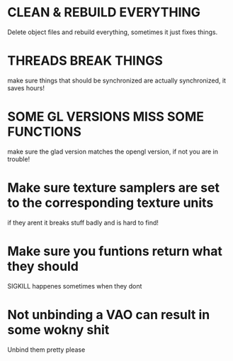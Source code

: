 # CLEAN & REBUILD EVERYTHING

Delete object files and rebuild everything, sometimes it just fixes things.

# THREADS BREAK THINGS

make sure things that should be synchronized are actually synchronized, it saves hours!

# SOME GL VERSIONS MISS SOME FUNCTIONS

make sure the glad version matches the opengl version, if not you are in trouble!

# Make sure texture samplers are set to the corresponding texture units

if they arent it breaks stuff badly and is hard to find!

# Make sure you funtions return what they should

SIGKILL happenes sometimes when they dont

# Not unbinding a VAO can result in some wokny shit

Unbind them pretty please